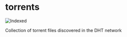 torrents 
========
![Indexed](https://img.shields.io/badge/indexed-81175-blue)

Collection of torrent files discovered in the DHT network
